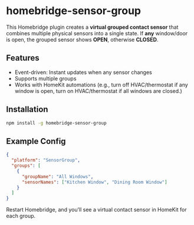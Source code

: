 # homebridge-sensor-group

This Homebridge plugin creates a **virtual grouped contact sensor** that combines multiple physical sensors into a single state. If **any** window/door is open, the grouped sensor shows **OPEN**, otherwise **CLOSED**.

## Features
- Event-driven: Instant updates when any sensor changes
- Supports multiple groups
- Works with HomeKit automations (e.g., turn off HVAC/thermostat if any window is open, turn on HVAC/thermostat if all windows are closed.)

## Installation
```bash
npm install -g homebridge-sensor-group
```

## Example Config
```json
{
  "platform": "SensorGroup",
  "groups": [
    {
      "groupName": "All Windows",
      "sensorNames": ["Kitchen Window", "Dining Room Window"]
    }
  ]
}
```

Restart Homebridge, and you’ll see a virtual contact sensor in HomeKit for each group.

